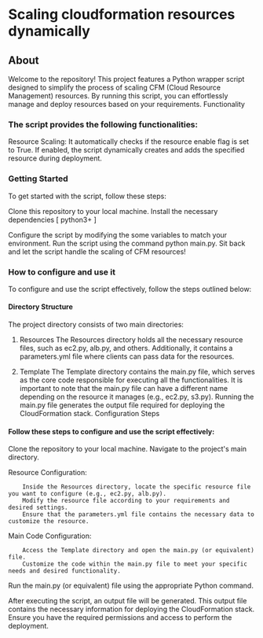 # Scaling cloudformation resources dynamically

## About

Welcome to the repository! This project features a Python wrapper script designed to simplify the process of scaling CFM (Cloud Resource Management) resources. By running this script, you can effortlessly manage and deploy resources based on your requirements.
Functionality

### The script provides the following functionalities:
Resource Scaling: It automatically checks if the resource enable flag is set to True. If enabled, the script dynamically creates and adds the specified resource during deployment.

### Getting Started
To get started with the script, follow these steps:

Clone this repository to your local machine.
Install the necessary dependencies [ python3+ ]
  
Configure the script by modifying the some variables to match your environment.
Run the script using the command python main.py.
Sit back and let the script handle the scaling of CFM resources!

### How to configure and use it


To configure and use the script effectively, follow the steps outlined below:
#### Directory Structure

The project directory consists of two main directories:
1. Resources
The Resources directory holds all the necessary resource files, such as ec2.py, alb.py, and others. Additionally, it contains a parameters.yml file where clients can pass data for the resources.

2. Template
The Template directory contains the main.py file, which serves as the core code responsible for executing all the functionalities. It is important to note that the main.py file can have a different name depending on the resource it manages (e.g., ec2.py, s3.py). Running the main.py file generates the output file required for deploying the CloudFormation stack.
Configuration Steps

#### Follow these steps to configure and use the script effectively:
Clone the repository to your local machine.
Navigate to the project's main directory.

  Resource Configuration:
  
        Inside the Resources directory, locate the specific resource file you want to configure (e.g., ec2.py, alb.py).
        Modify the resource file according to your requirements and desired settings.
        Ensure that the parameters.yml file contains the necessary data to customize the resource.

  Main Code Configuration:
  
        Access the Template directory and open the main.py (or equivalent) file.
        Customize the code within the main.py file to meet your specific needs and desired functionality.

  Run the main.py (or equivalent) file using the appropriate Python command.

After executing the script, an output file will be generated. This output file contains the necessary information for deploying the CloudFormation stack. Ensure you have the required permissions and access to perform the deployment.

